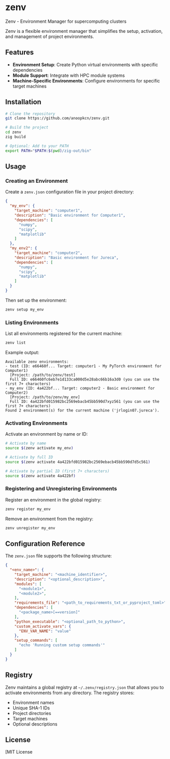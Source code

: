 # zenv
Zenv - Environment Manager for supercomputing clusters

Zenv is a flexible environment manager that simplifies the setup, activation, and management of project environments.

## Features

- **Environment Setup**: Create Python virtual environments with specific dependencies
- **Module Support**: Integrate with HPC module systems
- **Machine-Specific Environments**: Configure environments for specific target machines

## Installation

```bash
# Clone the repository
git clone https://github.com/anoopkcn/zenv.git

# Build the project
cd zenv
zig build

# Optional: Add to your PATH
export PATH="$PATH:$(pwd)/zig-out/bin"
```

## Usage

### Creating an Environment

Create a `zenv.json` configuration file in your project directory:

```json
{
  "my_env": {
    "target_machine": "computer1",
    "description": "Basic environment for Computer1",
    "dependencies": [
      "numpy",
      "scipy",
      "matplotlib"
    ]
  },
  "my_env2": {
    "target_machine": "computer2",
    "description": "Basic environment for Jureca",
    "dependencies": [
      "numpy",
      "scipy",
      "matplotlib"
    ]
  }
}
```

Then set up the environment:

```bash
zenv setup my_env
```

### Listing Environments

List all environments registered for the current machine:

```bash
zenv list
```

Example output:
```
Available zenv environments:
- test (ID: e66460f... Target: computer1 - My PyTorch environment for Computer1)
  [Project: /path/to/zenv/test]
  Full ID: e66460fc6eb7e1d133ca000d5e28abc66b16a3d0 (you can use the first 7+ characters)
- my_env (ID: 4a422bf... Target: computer2 - Basic environment for Computer2)
  [Project: /path/to/zenv/my_env]
  Full ID: 4a422bfd015982bc2569ebacb45bb590d7xyz561 (you can use the first 7+ characters)
Found 2 environment(s) for the current machine ('jrlogin07.jureca').
```

### Activating Environments

Activate an environment by name or ID:

```bash
# Activate by name
source $(zenv activate my_env)

# Activate by full ID
source $(zenv activate 4a422bfd015982bc2569ebacb45bb590d7d5c561)

# Activate by partial ID (first 7+ characters)
source $(zenv activate 4a422bf)
```

### Registering and Unregistering Environments

Register an environment in the global registry:

```bash
zenv register my_env
```

Remove an environment from the registry:

```bash
zenv unregister my_env
```

## Configuration Reference

The `zenv.json` file supports the following structure:

```json
{
  "<env_name>": {
    "target_machine": "<machine_identifier>",
    "description": "<optional_description>",
    "modules": [
      "<module1>",
      "<module2>",
    ],
    "requirements_file": "<path_to_requirements_txt_or_pyproject_toml>",
    "dependencies": [
      "<package_name>[==version]"
    ],
    "python_executable": "<optional_path_to_python>",
    "custom_activate_vars": {
      "ENV_VAR_NAME": "value"
    },
    "setup_commands": [
      "echo 'Running custom setup commands'"
    ]
  }
}
```

## Registry

Zenv maintains a global registry at `~/.zenv/registry.json` that allows you to activate environments from any directory. The registry stores:

- Environment names
- Unique SHA-1 IDs
- Project directories
- Target machines
- Optional descriptions

## License

[MIT License
